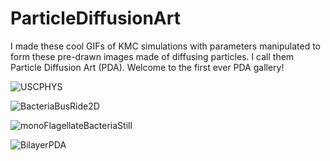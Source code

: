 # ParticleDiffusionArt
I made these cool GIFs of KMC simulations with parameters manipulated to form these pre-drawn images made of diffusing particles. I call them Particle Diffusion Art (PDA). Welcome to the first ever PDA gallery!


![USCPHYS](https://user-images.githubusercontent.com/62254347/117349003-bcf17900-ae5f-11eb-9f3b-d0ceb8e59e50.gif)

![BacteriaBusRide2D](https://user-images.githubusercontent.com/62254347/118174728-09026780-b3e4-11eb-987f-f3936eb19c82.gif)

![monoFlagellateBacteriaStill](https://user-images.githubusercontent.com/62254347/119588021-c39b4e00-bd84-11eb-8ccb-64f1e785baca.gif)

![BilayerPDA](https://user-images.githubusercontent.com/62254347/119588268-4c19ee80-bd85-11eb-9c02-ec1d59df4910.gif)

